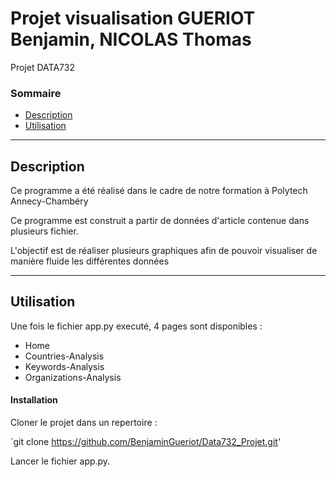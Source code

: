 # Projet visualisation GUERIOT Benjamin, NICOLAS Thomas
Projet DATA732

### Sommaire 

- [Description](#description)
- [Utilisation](#utilisation)

---
## Description

Ce programme a été réalisé dans le cadre de notre formation à Polytech Annecy-Chambéry 

Ce programme est construit a partir de données d'article contenue dans plusieurs fichier.

L'objectif est de réaliser plusieurs graphiques afin de pouvoir visualiser de manière fluide les différentes données

---
## Utilisation

Une fois le fichier app.py executé, 4 pages sont disponibles :
- Home
- Countries-Analysis
- Keywords-Analysis
- Organizations-Analysis

#### Installation

Cloner le projet dans un repertoire : 

`git  clone https://github.com/BenjaminGueriot/Data732_Projet.git'

Lancer le fichier app.py.
